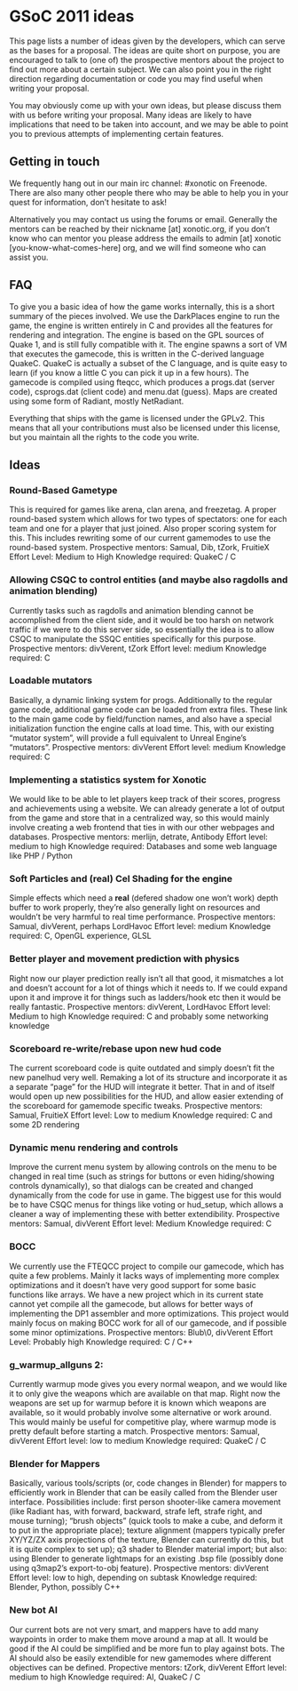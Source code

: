 GSoC 2011 ideas
===============

This page lists a number of ideas given by the developers, which can serve as the bases for a proposal. The ideas are quite short on purpose, you are encouraged to talk to (one of) the prospective mentors about the project to find out more about a certain subject. We can also point you in the right direction regarding documentation or code you may find useful when writing your proposal.

You may obviously come up with your own ideas, but please discuss them with us before writing your proposal. Many ideas are likely to have implications that need to be taken into account, and we may be able to point you to previous attempts of implementing certain features.

Getting in touch
----------------

We frequently hang out in our main irc channel: \#xonotic on Freenode. There are also many other people there who may be able to help you in your quest for information, don’t hesitate to ask!

Alternatively you may contact us using the forums or email. Generally the mentors can be reached by their nickname [at] xonotic.org, if you don’t know who can mentor you please address the emails to admin [at] xonotic [you-know-what-comes-here] org, and we will find someone who can assist you.

FAQ
---

To give you a basic idea of how the game works internally, this is a short summary of the pieces involved. We use the DarkPlaces engine to run the game, the engine is written entirely in C and provides all the features for rendering and integration. The engine is based on the GPL sources of Quake 1, and is still fully compatible with it. The engine spawns a sort of VM that executes the gamecode, this is written in the C-derived language QuakeC. QuakeC is actually a subset of the C language, and is quite easy to learn (if you know a little C you can pick it up in a few hours). The gamecode is compiled using fteqcc, which produces a progs.dat (server code), csprogs.dat (client code) and menu.dat (guess). Maps are created using some form of Radiant, mostly NetRadiant.

Everything that ships with the game is licensed under the GPLv2. This means that all your contributions must also be licensed under this license, but you maintain all the rights to the code you write.

Ideas
-----

### Round-Based Gametype

This is required for games like arena, clan arena, and freezetag. A proper round-based system which allows for two types of spectators: one for each team and one for a player that just joined. Also proper scoring system for this. This includes rewriting some of our current gamemodes to use the round-based system.
Prospective mentors: Samual, Dib, tZork, FruitieX
Effort Level: Medium to High
Knowledge required: QuakeC / C

### Allowing CSQC to control entities (and maybe also ragdolls and animation blending)

Currently tasks such as ragdolls and animation blending cannot be accomplished from the client side, and it would be too harsh on network traffic if we were to do this server side, so essentially the idea is to allow CSQC to manipulate the SSQC entities specifically for this purpose.
Prospective mentors: divVerent, tZork
Effort level: medium
Knowledge required: C

### Loadable mutators

Basically, a dynamic linking system for progs. Additionally to the regular game code, additional game code can be loaded from extra files. These link to the main game code by field/function names, and also have a special initialization function the engine calls at load time. This, with our existing “mutator system”, will provide a full equivalent to Unreal Engine’s “mutators”.
Prospective mentors: divVerent
Effort level: medium
Knowledge required: C

### Implementing a statistics system for Xonotic

We would like to be able to let players keep track of their scores, progress and achievements using a website. We can already generate a lot of output from the game and store that in a centralized way, so this would mainly involve creating a web frontend that ties in with our other webpages and databases.
Prospective mentors: merlijn, detrate, Antibody
Effort level: medium to high
Knowledge required: Databases and some web language like PHP / Python

### Soft Particles and (real) Cel Shading for the engine

Simple effects which need a **real** (defered shadow one won’t work) depth buffer to work properly, they’re also generally light on resources and wouldn’t be very harmful to real time performance.
Prospective mentors: Samual, divVerent, perhaps LordHavoc
Effort level: medium
Knowledge required: C, OpenGL experience, GLSL

### Better player and movement prediction with physics

Right now our player prediction really isn’t all that good, it mismatches a lot and doesn’t account for a lot of things which it needs to. If we could expand upon it and improve it for things such as ladders/hook etc then it would be really fantastic.
Prospective mentors: divVerent, LordHavoc
Effort level: Medium to high
Knowledge required: C and probably some networking knowledge

### Scoreboard re-write/rebase upon new hud code

The current scoreboard code is quite outdated and simply doesn’t fit the new panelhud very well. Remaking a lot of its structure and incorporate it as a separate “page” for the HUD will integrate it better. That in and of itself would open up new possibilities for the HUD, and allow easier extending of the scoreboard for gamemode specific tweaks.
Prospective mentors: Samual, FruitieX
Effort level: Low to medium
Knowledge required: C and some 2D rendering

### Dynamic menu rendering and controls

Improve the current menu system by allowing controls on the menu to be changed in real time (such as strings for buttons or even hiding/showing controls dynamically), so that dialogs can be created and changed dynamically from the code for use in game. The biggest use for this would be to have CSQC menus for things like voting or hud\_setup, which allows a cleaner a way of implementing these with better extendibility.
Prospective mentors: Samual, divVerent
Effort level: Medium
Knowledge required: C

### BOCC

We currently use the FTEQCC project to compile our gamecode, which has quite a few problems. Mainly it lacks ways of implementing more complex optimizations and it doesn’t have very good support for some basic functions like arrays. We have a new project which in its current state cannot yet compile all the gamecode, but allows for better ways of implementing the DP1 assembler and more optimizations. This project would mainly focus on making BOCC work for all of our gamecode, and if possible some minor optimizations.
Prospective mentors: Blub\\0, divVerent
Effort Level: Probably high
Knowledge required: C / C++

### g\_warmup\_allguns 2:

Currently warmup mode gives you every normal weapon, and we would like it to only give the weapons which are available on that map. Right now the weapons are set up for warmup before it is known which weapons are available, so it would probably involve some alternative or work around. This would mainly be useful for competitive play, where warmup mode is pretty default before starting a match.
Prospective mentors: Samual, divVerent
Effort level: low to medium
Knowledge required: QuakeC / C

### Blender for Mappers

Basically, various tools/scripts (or, code changes in Blender) for mappers to efficiently work in Blender that can be easily called from the Blender user interface. Possibilities include: first person shooter-like camera movement (like Radiant has, with forward, backward, strafe left, strafe right, and mouse turning); “brush objects” (quick tools to make a cube, and deform it to put in the appropriate place); texture alignment (mappers typically prefer XY/YZ/ZX axis projections of the texture, Blender can currently do this, but it is quite complex to set up); q3 shader to Blender material import; but also: using Blender to generate lightmaps for an existing .bsp file (possibly done using q3map2’s export-to-obj feature).
Prospective mentors: divVerent
Effort level: low to high, depending on subtask
Knowledge required: Blender, Python, possibly C++

### New bot AI

Our current bots are not very smart, and mappers have to add many waypoints in order to make them move around a map at all. It would be good if the AI could be simplified and be more fun to play against bots. The AI should also be easily extendible for new gamemodes where different objectives can be defined.
Propective mentors: tZork, divVerent
Effort level: medium to high
Knowledge required: AI, QuakeC / C

